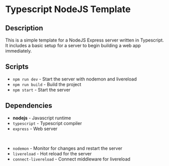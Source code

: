 # Typescript NodeJS Template

## Description

This is a simple template for a NodeJS Express server written in Typescript. It includes a basic setup for a server to begin building a web app immediately.

## Scripts

- `npm run dev` - Start the server with nodemon and livereload
- `npm run build` - Build the project
- `npm start` - Start the server

## Dependencies

- **nodejs** - Javascript runtime
- `typescript` - Typescript compiler
- `express` - Web server
<br>

- `nodemon` - Monitor for changes and restart the server
- `livereload` - Hot reload for the server
- `connect-livereload` - Connect middleware for livereload